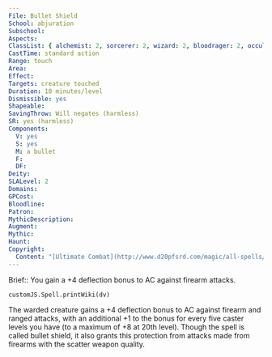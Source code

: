 ```yaml
---
File: Bullet Shield
School: abjuration
Subschool: 
Aspects: 
ClassList: { alchemist: 2, sorcerer: 2, wizard: 2, bloodrager: 2, occultist: 2, psychic: 2 }
CastTime: standard action
Range: touch
Area: 
Effect: 
Targets: creature touched
Duration: 10 minutes/level
Dismissible: yes
Shapeable: 
SavingThrow: Will negates (harmless)
SR: yes (harmless)
Components:
  V: yes
  S: yes
  M: a bullet
  F: 
  DF: 
Deity: 
SLALevel: 2
Domains: 
GPCost: 
Bloodline: 
Patron: 
MythicDescription: 
Augment: 
Mythic: 
Haunt: 
Copyright:
  Content: "[Ultimate Combat](http://www.d20pfsrd.com/magic/all-spells/b/bullet-shield)"
---
```

Brief:: You gain a +4 deflection bonus to AC against firearm attacks.

```dataviewjs
customJS.Spell.printWiki(dv)
```

The warded creature gains a +4 deflection bonus to AC against firearm and ranged attacks, with an additional +1 to the bonus for every five caster levels you have (to a maximum of +8 at 20th level). Though the spell is called bullet shield, it also grants this protection from attacks made from firearms with the scatter weapon quality.
